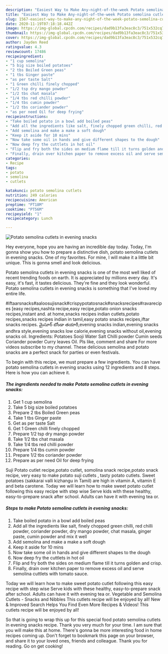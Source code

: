 ```yaml
---
description: "Easiest Way to Make Any-night-of-the-week Potato semolina cutlets in evening snacks"
title: "Easiest Way to Make Any-night-of-the-week Potato semolina cutlets in evening snacks"
slug: 1567-easiest-way-to-make-any-night-of-the-week-potato-semolina-cutlets-in-evening-snacks
date: 2020-11-19T07:18:18.442Z
image: https://img-global.cpcdn.com/recipes/dad9b13fa3eac8c3/751x532cq70/potato-semolina-cutlets-in-evening-snacks-recipe-main-photo.jpg
thumbnail: https://img-global.cpcdn.com/recipes/dad9b13fa3eac8c3/751x532cq70/potato-semolina-cutlets-in-evening-snacks-recipe-main-photo.jpg
cover: https://img-global.cpcdn.com/recipes/dad9b13fa3eac8c3/751x532cq70/potato-semolina-cutlets-in-evening-snacks-recipe-main-photo.jpg
author: Jayden Reed
ratingvalue: 4.3
reviewcount: 17486
recipeingredient:
- "1 cup semolina"
- "5 big size boiled potatoes"
- "2 tbs Boiled Green peas"
- "1 tbs Ginger paste"
- "as per taste Salt"
- "1 Green chilli finely chopped"
- "1/2 tsp dry mango powder"
- "1/2 tbs chat masala"
- "1/4 tbs red chilli powder"
- "1/4 tbs cumin powder"
- "1/2 tbs coriander powder"
- "as per need Oil for deep frying"
recipeinstructions:
- "Take boiled potato in a bowl add boiled peas"
- "Add all the ingredients like salt, finely chopped green chilli, red chilli powder, coriander powder, dry mango powder, chat masala, ginger paste, cumin powder and mix it well"
- "Add semolina and make a make a soft dough"
- "Keep it aside for 10 mins"
- "Now take some oil in hands and give different shapes to the dough"
- "Now deep fry the cuttlets in hot oil"
- "Flip and fry both the sides on medium flame till it turns golden and crisp."
- "Finally, drain over kitchen paper to remove excess oil and serve semolina cuttlets with tomato sauce."
categories:
- Recipe
tags:
- potato
- semolina
- cutlets

katakunci: potato semolina cutlets 
nutrition: 249 calories
recipecuisine: American
preptime: "PT18M"
cooktime: "PT56M"
recipeyield: "1"
recipecategory: Lunch

---
```



![Potato semolina cutlets in evening snacks](https://img-global.cpcdn.com/recipes/dad9b13fa3eac8c3/751x532cq70/potato-semolina-cutlets-in-evening-snacks-recipe-main-photo.jpg)

Hey everyone, hope you are having an incredible day today. Today, I'm gonna show you how to prepare a distinctive dish, potato semolina cutlets in evening snacks. One of my favorites. For mine, I will make it a little bit unique. This is gonna smell and look delicious.

Potato semolina cutlets in evening snacks is one of the most well liked of recent trending foods on earth. It is appreciated by millions every day. It's easy, it's fast, it tastes delicious. They're fine and they look wonderful. Potato semolina cutlets in evening snacks is something that I've loved my entire life.

#iftaarsnacks#aaloosujisnack#crispypotatosnack#snacksrecipes#ravarecipes [easy recipes,nashta recipe,easy recipe,potato onion snacks recipes,instant and. at home,snacks recipes indian cutlets,potato recipes,snacks recipes indian in tamil,easy potato snacks recipes,iftar snacks recipes. మైసూర్ బోండా తయారీ,evening snacks indian,evening snacks andhra style,evening snacks low calorie,evening snacks without oil,evening snacks oil. Ingredients: Potatoes Sooji Water Salt Chilli powder Cumin seeds Coriander powder Curry leaves Oil. Pls like, comment and share For more videos subscribe to my channel. These delicious semolina and potato snacks are a perfect snack for parties or even festivals.


To begin with this recipe, we must prepare a few ingredients. You can have potato semolina cutlets in evening snacks using 12 ingredients and 8 steps. Here is how you can achieve it.

<!--inarticleads1-->

##### The ingredients needed to make Potato semolina cutlets in evening snacks:

1. Get 1 cup semolina
1. Take 5 big size boiled potatoes
1. Prepare 2 tbs Boiled Green peas
1. Take 1 tbs Ginger paste
1. Get as per taste Salt
1. Get 1 Green chilli finely chopped
1. Prepare 1/2 tsp dry mango powder
1. Take 1/2 tbs chat masala
1. Take 1/4 tbs red chilli powder
1. Prepare 1/4 tbs cumin powder
1. Prepare 1/2 tbs coriander powder
1. Prepare as per need Oil for deep frying


Suji Potato cutlet recipe,potato cutlet, somolina snack recipe,potato snack recipe, very easy to make potato suji cutlets , tasty potato cutlets. Sweet potatoes (sakkarai valli kizhangu in Tamil) are high in vitamin A, vitamin E and beta carotene. Today we will learn how to make sweet potato cutlet following this easy recipe with step wise Serve kids with these healthy, easy-to-prepare snack after school. Adults can have it with evening tea or. 

<!--inarticleads2-->

##### Steps to make Potato semolina cutlets in evening snacks:

1. Take boiled potato in a bowl add boiled peas
1. Add all the ingredients like salt, finely chopped green chilli, red chilli powder, coriander powder, dry mango powder, chat masala, ginger paste, cumin powder and mix it well
1. Add semolina and make a make a soft dough
1. Keep it aside for 10 mins
1. Now take some oil in hands and give different shapes to the dough
1. Now deep fry the cuttlets in hot oil
1. Flip and fry both the sides on medium flame till it turns golden and crisp.
1. Finally, drain over kitchen paper to remove excess oil and serve semolina cuttlets with tomato sauce.


Today we will learn how to make sweet potato cutlet following this easy recipe with step wise Serve kids with these healthy, easy-to-prepare snack after school. Adults can have it with evening tea or. Vegetable and Semolina Cutlets - Snacks and Nibbles This cutlets recipe will be enjoyed by all! New &amp; Improved Search Helps You Find Even More Recipes &amp; Videos! This cutlets recipe will be enjoyed by all! 

So that is going to wrap this up for this special food potato semolina cutlets in evening snacks recipe. Thank you very much for your time. I am sure that you will make this at home. There's gonna be more interesting food in home recipes coming up. Don't forget to bookmark this page on your browser, and share it to your loved ones, friends and colleague. Thank you for reading. Go on get cooking!
